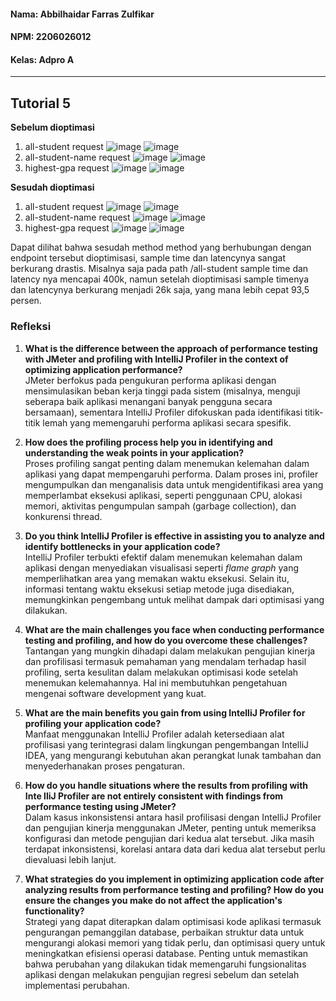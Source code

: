 #### Nama: Abbilhaidar Farras Zulfikar
#### NPM: 2206026012
#### Kelas: Adpro A
---
## Tutorial 5
**Sebelum dioptimasi**
1. all-student request
   ![image](https://github.com/Abbilville/exercise-profiling/assets/119837732/0b1db4d9-8fff-4265-99be-d5a0ba71cea4)
   ![image](https://github.com/Abbilville/exercise-profiling/assets/119837732/a967fc14-be63-4f02-b674-3ef6617f2f2f)
2. all-student-name request
   ![image](https://github.com/Abbilville/exercise-profiling/assets/119837732/f6aa61ee-eac4-4140-9122-3cc3c4b1721f)
   ![image](https://github.com/Abbilville/exercise-profiling/assets/119837732/36e5b9f4-7085-4457-8053-934deddc31ca)
3. highest-gpa request
   ![image](https://github.com/Abbilville/exercise-profiling/assets/119837732/c6900334-7591-4c12-8a10-058f85ab6639)
   ![image](https://github.com/Abbilville/exercise-profiling/assets/119837732/45864a8c-6263-403c-8351-fa1864cc7e0c)

**Sesudah dioptimasi**
1. all-student request
   ![image](https://github.com/Abbilville/exercise-profiling/assets/119837732/1632820a-b9f9-4c56-a30e-1890ddac42cc)
   ![image](https://github.com/Abbilville/exercise-profiling/assets/119837732/ba3e993a-ba82-461f-9fca-d55d2dc83cb5)
2. all-student-name request
   ![image](https://github.com/Abbilville/exercise-profiling/assets/119837732/918696e0-15fa-4f1f-85fd-cb3418c2ca1e)
   ![image](https://github.com/Abbilville/exercise-profiling/assets/119837732/60160994-8c11-4746-902c-75e2a52576e5)
3. highest-gpa request
   ![image](https://github.com/Abbilville/exercise-profiling/assets/119837732/aaf85834-c4d6-4587-9bf7-fe1189731abe)
   ![image](https://github.com/Abbilville/exercise-profiling/assets/119837732/bd5ff4ef-3472-4409-a9dc-05d977f1499c)

Dapat dilihat bahwa sesudah method method yang berhubungan dengan endpoint tersebut dioptimisasi, sample time dan latencynya sangat berkurang drastis. Misalnya saja pada path /all-student sample time dan latency nya mencapai 400k, namun setelah dioptimisasi sample timenya dan latencynya berkurang menjadi 26k saja, yang mana lebih cepat 93,5 persen.

### Refleksi
1. **What is the difference between the approach of performance testing with JMeter and profiling with IntelliJ Profiler in the context of optimizing application performance?** <br>
    JMeter berfokus pada pengukuran performa aplikasi dengan mensimulasikan beban kerja tinggi pada sistem (misalnya, menguji seberapa baik aplikasi menangani banyak pengguna secara bersamaan), sementara IntelliJ Profiler difokuskan pada identifikasi titik-titik lemah yang memengaruhi performa aplikasi secara spesifik.
    
2. **How does the profiling process help you in identifying and understanding the weak points in your application?** <br>
  Proses profiling sangat penting dalam menemukan kelemahan dalam aplikasi yang dapat mempengaruhi performa. Dalam proses ini, profiler mengumpulkan dan menganalisis data untuk mengidentifikasi area yang memperlambat eksekusi aplikasi, seperti penggunaan CPU, alokasi memori, aktivitas pengumpulan sampah (garbage collection), dan konkurensi thread.

3. **Do you think IntelliJ Profiler is effective in assisting you to analyze and identify bottlenecks in your application code?** <br>
IntelliJ Profiler terbukti efektif dalam menemukan kelemahan dalam aplikasi dengan menyediakan visualisasi seperti _flame graph_ yang memperlihatkan area yang memakan waktu eksekusi. Selain itu, informasi tentang waktu eksekusi setiap metode juga disediakan, memungkinkan pengembang untuk melihat dampak dari optimisasi yang dilakukan.

4. **What are the main challenges you face when conducting performance testing and profiling, and how do you overcome these challenges?** <br>
Tantangan yang mungkin dihadapi dalam melakukan pengujian kinerja dan profilisasi termasuk pemahaman yang mendalam terhadap hasil profiling, serta kesulitan dalam melakukan optimisasi kode setelah menemukan kelemahannya. Hal ini membutuhkan pengetahuan mengenai software development yang kuat.

5. **What are the main benefits you gain from using IntelliJ Profiler for profiling your application code?** <br>
Manfaat menggunakan IntelliJ Profiler adalah ketersediaan alat profilisasi yang terintegrasi dalam lingkungan pengembangan IntelliJ IDEA, yang mengurangi kebutuhan akan perangkat lunak tambahan dan menyederhanakan proses pengaturan.

6. **How do you handle situations where the results from profiling with Inte	lliJ Profiler are not entirely consistent with findings from performance testing using JMeter?** <br>
Dalam kasus inkonsistensi antara hasil profilisasi dengan IntelliJ Profiler dan pengujian kinerja menggunakan JMeter, penting untuk memeriksa konfigurasi dan metode pengujian dari kedua alat tersebut. Jika masih terdapat inkonsistensi, korelasi antara data dari kedua alat tersebut perlu dievaluasi lebih lanjut.

7. **What strategies do you implement in optimizing application code after analyzing results from performance testing and profiling? How do you ensure the changes you make do not affect the application's functionality?** <br>
Strategi yang dapat diterapkan dalam optimisasi kode aplikasi termasuk pengurangan pemanggilan database, perbaikan struktur data untuk mengurangi alokasi memori yang tidak perlu, dan optimisasi query untuk meningkatkan efisiensi operasi database. Penting untuk memastikan bahwa perubahan yang dilakukan tidak memengaruhi fungsionalitas aplikasi dengan melakukan pengujian regresi sebelum dan setelah implementasi perubahan.
